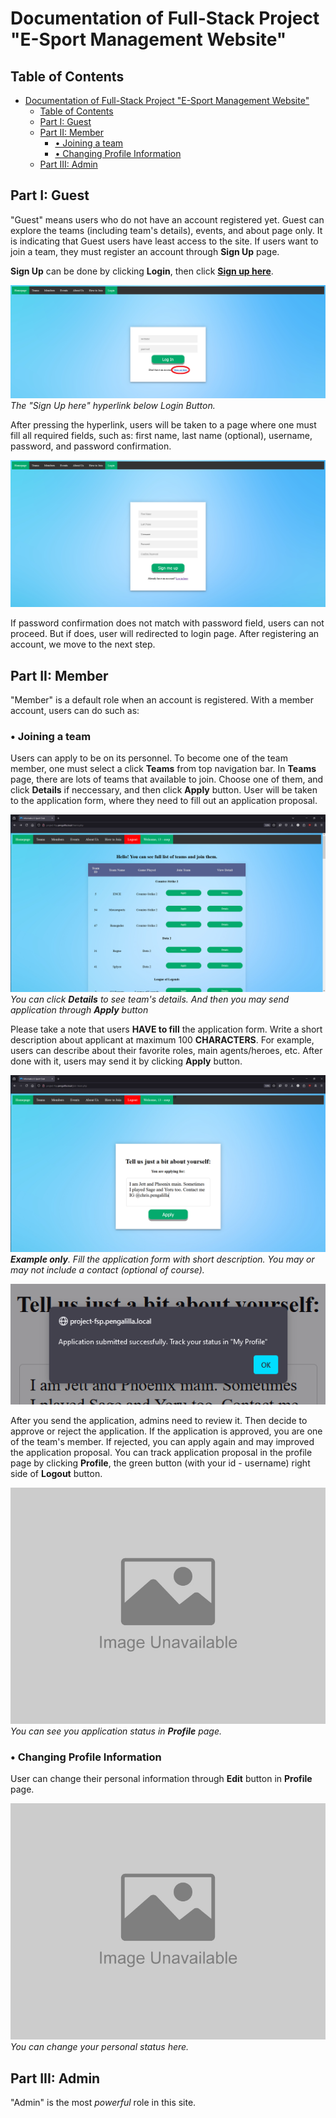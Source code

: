 # Documentation of Full-Stack Project "E-Sport Management Website"

## Table of Contents
- [Documentation of Full-Stack Project "E-Sport Management Website"](#documentation-of-full-stack-project-e-sport-management-website)
  - [Table of Contents](#table-of-contents)
  - [Part I: Guest](#part-i-guest)
  - [Part II: Member](#part-ii-member)
    - [• Joining a team](#-joining-a-team)
    - [• Changing Profile Information](#-changing-profile-information)
  - [Part III: Admin](#part-iii-admin)
## Part I: Guest

"Guest" means users who do not have an account registered yet. Guest can explore the teams (including team's details), events, and about page only. It is indicating that Guest users have least access to the site. If users want to join a team, they must register an account through **Sign Up** page.

**Sign Up** can be done by clicking **Login**, then click <u>**Sign up here**</u>.

![How to Sign Up](to-signup.png)
*The "Sign Up here" hyperlink below Login Button.*

After pressing the hyperlink, users will be taken to a page where one must fill all required fields, such as: first name, last name (optional), username, password, and password confirmation. 

![Sign up page](signup-page.png)


If password confirmation does not match with password field, users can not proceed. But if does, user will redirected to login page. After registering an account, we move to the next step.

## Part II: Member

"Member" is a default role when an account is registered. With a member account, users can do such as:

### &bull; Joining a team
  
  Users can apply to be on its personnel. To become one of the team member, one must select a click **Teams** from top navigation bar. In **Teams** page, there are lots of teams that available to join. Choose one of them, and click **Details** if neccessary, and then click **Apply** button. User will be taken to the application form, where they need to fill out an application proposal.

  ![Teams page](teams-page.png)
  *You can click **Details** to see team's details. And then you may send application through **Apply** button*

  Please take a note that users **HAVE to fill** the application form. Write a short description about applicant at maximum 100 **CHARACTERS**. For example, users can describe about their favorite roles, main agents/heroes, etc. After done with it, users may send it by clicking **Apply** button.

  ![Fill the application form](application-form.png)
  ***Example only**. Fill the application form with short description. You may or may not include a contact (optional of course).*

  ![Success submit](success-submit-proposal.png)

  After you send the application, admins need to review it. Then decide to approve or reject the application. If the application is approved, you are one of the team's member. If rejected, you can apply again and may improved the application proposal. You can track application proposal in the profile page by clicking **Profile**, the green button (with your id - username) right side of **Logout** button. 

  ![Application proposal status](unavailable.jpg)
  *You can see you application status in **Profile** page.*

### &bull; Changing Profile Information

  User can change their personal information through **Edit** button in **Profile** page.

  ![Edit personal information](unavailable.jpg)
  *You can change your personal status here.*

## Part III: Admin

"Admin" is the most *powerful* role in this site.